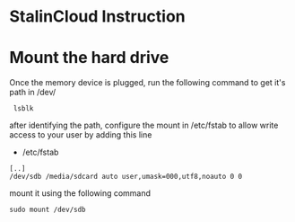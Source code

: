 # StalinCloud Instruction

# Mount the hard drive
Once the memory device is plugged, run the following command to get it's path in /dev/
```
 lsblk 
```
after identifying the path, configure the mount in /etc/fstab to allow write access to your user by adding this line
- /etc/fstab
```
[..]
/dev/sdb /media/sdcard auto user,umask=000,utf8,noauto 0 0
```
mount it using the following command
```
sudo mount /dev/sdb
```

